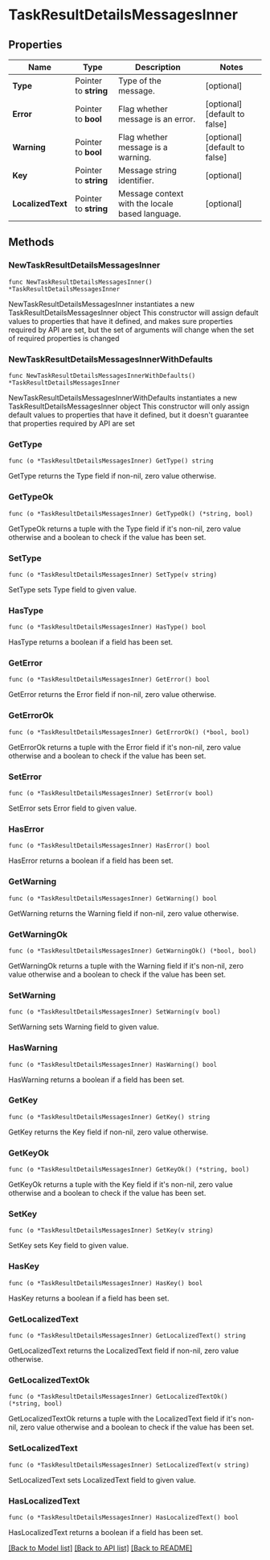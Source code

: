 # TaskResultDetailsMessagesInner

## Properties

Name | Type | Description | Notes
------------ | ------------- | ------------- | -------------
**Type** | Pointer to **string** | Type of the message. | [optional] 
**Error** | Pointer to **bool** | Flag whether message is an error. | [optional] [default to false]
**Warning** | Pointer to **bool** | Flag whether message is a warning. | [optional] [default to false]
**Key** | Pointer to **string** | Message string identifier. | [optional] 
**LocalizedText** | Pointer to **string** | Message context with the locale based language. | [optional] 

## Methods

### NewTaskResultDetailsMessagesInner

`func NewTaskResultDetailsMessagesInner() *TaskResultDetailsMessagesInner`

NewTaskResultDetailsMessagesInner instantiates a new TaskResultDetailsMessagesInner object
This constructor will assign default values to properties that have it defined,
and makes sure properties required by API are set, but the set of arguments
will change when the set of required properties is changed

### NewTaskResultDetailsMessagesInnerWithDefaults

`func NewTaskResultDetailsMessagesInnerWithDefaults() *TaskResultDetailsMessagesInner`

NewTaskResultDetailsMessagesInnerWithDefaults instantiates a new TaskResultDetailsMessagesInner object
This constructor will only assign default values to properties that have it defined,
but it doesn't guarantee that properties required by API are set

### GetType

`func (o *TaskResultDetailsMessagesInner) GetType() string`

GetType returns the Type field if non-nil, zero value otherwise.

### GetTypeOk

`func (o *TaskResultDetailsMessagesInner) GetTypeOk() (*string, bool)`

GetTypeOk returns a tuple with the Type field if it's non-nil, zero value otherwise
and a boolean to check if the value has been set.

### SetType

`func (o *TaskResultDetailsMessagesInner) SetType(v string)`

SetType sets Type field to given value.

### HasType

`func (o *TaskResultDetailsMessagesInner) HasType() bool`

HasType returns a boolean if a field has been set.

### GetError

`func (o *TaskResultDetailsMessagesInner) GetError() bool`

GetError returns the Error field if non-nil, zero value otherwise.

### GetErrorOk

`func (o *TaskResultDetailsMessagesInner) GetErrorOk() (*bool, bool)`

GetErrorOk returns a tuple with the Error field if it's non-nil, zero value otherwise
and a boolean to check if the value has been set.

### SetError

`func (o *TaskResultDetailsMessagesInner) SetError(v bool)`

SetError sets Error field to given value.

### HasError

`func (o *TaskResultDetailsMessagesInner) HasError() bool`

HasError returns a boolean if a field has been set.

### GetWarning

`func (o *TaskResultDetailsMessagesInner) GetWarning() bool`

GetWarning returns the Warning field if non-nil, zero value otherwise.

### GetWarningOk

`func (o *TaskResultDetailsMessagesInner) GetWarningOk() (*bool, bool)`

GetWarningOk returns a tuple with the Warning field if it's non-nil, zero value otherwise
and a boolean to check if the value has been set.

### SetWarning

`func (o *TaskResultDetailsMessagesInner) SetWarning(v bool)`

SetWarning sets Warning field to given value.

### HasWarning

`func (o *TaskResultDetailsMessagesInner) HasWarning() bool`

HasWarning returns a boolean if a field has been set.

### GetKey

`func (o *TaskResultDetailsMessagesInner) GetKey() string`

GetKey returns the Key field if non-nil, zero value otherwise.

### GetKeyOk

`func (o *TaskResultDetailsMessagesInner) GetKeyOk() (*string, bool)`

GetKeyOk returns a tuple with the Key field if it's non-nil, zero value otherwise
and a boolean to check if the value has been set.

### SetKey

`func (o *TaskResultDetailsMessagesInner) SetKey(v string)`

SetKey sets Key field to given value.

### HasKey

`func (o *TaskResultDetailsMessagesInner) HasKey() bool`

HasKey returns a boolean if a field has been set.

### GetLocalizedText

`func (o *TaskResultDetailsMessagesInner) GetLocalizedText() string`

GetLocalizedText returns the LocalizedText field if non-nil, zero value otherwise.

### GetLocalizedTextOk

`func (o *TaskResultDetailsMessagesInner) GetLocalizedTextOk() (*string, bool)`

GetLocalizedTextOk returns a tuple with the LocalizedText field if it's non-nil, zero value otherwise
and a boolean to check if the value has been set.

### SetLocalizedText

`func (o *TaskResultDetailsMessagesInner) SetLocalizedText(v string)`

SetLocalizedText sets LocalizedText field to given value.

### HasLocalizedText

`func (o *TaskResultDetailsMessagesInner) HasLocalizedText() bool`

HasLocalizedText returns a boolean if a field has been set.


[[Back to Model list]](../README.md#documentation-for-models) [[Back to API list]](../README.md#documentation-for-api-endpoints) [[Back to README]](../README.md)


